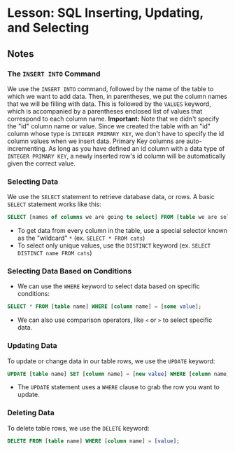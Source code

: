 # Lesson: SQL Inserting, Updating, and Selecting

## Notes

### The `INSERT INTO` Command

We use the `INSERT INTO` command, followed by the name of the table to which we want to add data. Then, in parentheses, we put the column names that we will be filling with data. This is followed by the `VALUES` keyword, which is accompanied by a parentheses enclosed list of values that correspond to each column name.
**Important:** Note that we didn't specify the "id" column name or value. Since we created the table with an "id" column whose type is `INTEGER PRIMARY KEY`, we don't have to specify the id column values when we insert data. Primary Key columns are auto-incrementing. As long as you have defined an id column with a data type of `INTEGER PRIMARY KEY`, a newly inserted row's id column will be automatically given the correct value.

### Selecting Data

We use the `SELECT` statement to retrieve database data, or rows. A basic `SELECT` statement works like this:

```sql
SELECT [names of columns we are going to select] FROM [table we are selecting from];
```

- To get data from every column in the table, use a special selector known as the "wildcard" `*` (ex. `SELECT * FROM cats`)
- To select only unique values, use the `DISTINCT` keyword (ex. `SELECT DISTINCT name FROM cats`)

### Selecting Data Based on Conditions

- We can use the `WHERE` keyword to select data based on specific conditions:

```sql
SELECT * FROM [table name] WHERE [column name] = [some value];
```

- We can also use comparison operators, like `<` or `>` to select specific data.

### Updating Data

To update or change data in our table rows, we use the `UPDATE` keyword:

```sql
UPDATE [table name] SET [column name] = [new value] WHERE [column name] = [value];
```

- The `UPDATE` statement uses a `WHERE` clause to grab the row you want to update.

### Deleting Data

To delete table rows, we use the `DELETE` keyword:

```sql
DELETE FROM [table name] WHERE [column name] = [value];
```